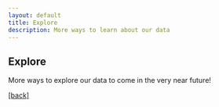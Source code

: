 ```yaml
---
layout: default
title: Explore
description: More ways to learn about our data
---
```


## Explore

More ways to explore our data to come in the very near future!


[[back]](./)